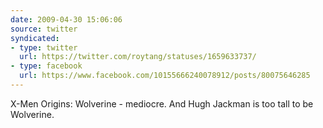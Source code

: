 ```yaml
---
date: 2009-04-30 15:06:06
source: twitter
syndicated:
- type: twitter
  url: https://twitter.com/roytang/statuses/1659633737/
- type: facebook
  url: https://www.facebook.com/10155666240078912/posts/80075646285
---
```


X-Men Origins: Wolverine - mediocre. And Hugh Jackman is too tall to be Wolverine.